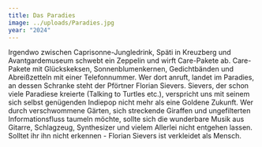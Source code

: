 ```yaml
---
title: Das Paradies
image: ../uploads/Paradies.jpg
year: "2024"
---
```

Irgendwo zwischen Caprisonne-Jungledrink, Späti in Kreuzberg und Avantgardemuseum schwebt ein Zeppelin und wirft Care-Pakete ab. Care-Pakete mit Glückskeksen, Sonnenblumenkernen, Gedichtbänden und Abreißzetteln mit einer Telefonnummer. Wer dort anruft, landet im Paradies, an dessen Schranke steht der Pförtner Florian Sievers. Sievers, der schon viele Paradiese kreierte (Talking to Turtles etc.), verspricht uns mit seinem sich selbst genügenden Indiepop nicht mehr als eine Goldene Zukunft. Wer durch verschwommene Gärten, sich streckende Giraffen und ungefilterten Informationsfluss taumeln möchte, sollte sich die wunderbare Musik aus Gitarre, Schlagzeug, Synthesizer und vielem Allerlei nicht entgehen lassen. Solltet ihr ihn nicht erkennen - Florian Sievers ist verkleidet als Mensch.